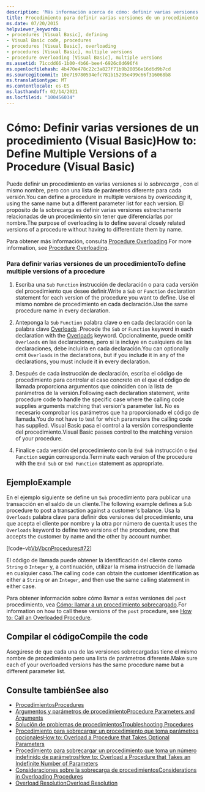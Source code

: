 ```yaml
---
description: 'Más información acerca de cómo: definir varias versiones de un procedimiento (Visual Basic)'
title: Procedimiento para definir varias versiones de un procedimiento
ms.date: 07/20/2015
helpviewer_keywords:
- procedures [Visual Basic], defining
- Visual Basic code, procedures
- procedures [Visual Basic], overloading
- procedures [Visual Basic], multiple versions
- procedure overloading [Visual Basic], multiple versions
ms.assetid: 71ccdd66-1b00-4b66-bee4-6926c0d696f4
ms.openlocfilehash: 4b470e478c22c3a827f71b9b28056e16d6d9b7cd
ms.sourcegitcommit: 10e719780594efc781b15295e499c66f316068b8
ms.translationtype: MT
ms.contentlocale: es-ES
ms.lasthandoff: 02/14/2021
ms.locfileid: "100456034"
---
```

# <a name="how-to-define-multiple-versions-of-a-procedure-visual-basic"></a><span data-ttu-id="29439-103">Cómo: Definir varias versiones de un procedimiento (Visual Basic)</span><span class="sxs-lookup"><span data-stu-id="29439-103">How to: Define Multiple Versions of a Procedure (Visual Basic)</span></span>

<span data-ttu-id="29439-104">Puede definir un procedimiento en varias versiones si lo *sobrecarga* , con el mismo nombre, pero con una lista de parámetros diferente para cada versión.</span><span class="sxs-lookup"><span data-stu-id="29439-104">You can define a procedure in multiple versions by *overloading* it, using the same name but a different parameter list for each version.</span></span> <span data-ttu-id="29439-105">El propósito de la sobrecarga es definir varias versiones estrechamente relacionadas de un procedimiento sin tener que diferenciarlas por nombre.</span><span class="sxs-lookup"><span data-stu-id="29439-105">The purpose of overloading is to define several closely related versions of a procedure without having to differentiate them by name.</span></span>  
  
 <span data-ttu-id="29439-106">Para obtener más información, consulta [Procedure Overloading](./procedure-overloading.md).</span><span class="sxs-lookup"><span data-stu-id="29439-106">For more information, see [Procedure Overloading](./procedure-overloading.md).</span></span>  
  
### <a name="to-define-multiple-versions-of-a-procedure"></a><span data-ttu-id="29439-107">Para definir varias versiones de un procedimiento</span><span class="sxs-lookup"><span data-stu-id="29439-107">To define multiple versions of a procedure</span></span>  
  
1. <span data-ttu-id="29439-108">Escriba una `Sub` `Function` instrucción de declaración o para cada versión del procedimiento que desee definir.</span><span class="sxs-lookup"><span data-stu-id="29439-108">Write a `Sub` or `Function` declaration statement for each version of the procedure you want to define.</span></span> <span data-ttu-id="29439-109">Use el mismo nombre de procedimiento en cada declaración.</span><span class="sxs-lookup"><span data-stu-id="29439-109">Use the same procedure name in every declaration.</span></span>  
  
2. <span data-ttu-id="29439-110">Anteponga la `Sub` `Function` palabra clave o en cada declaración con la palabra clave [Overloads](../../../language-reference/modifiers/overloads.md) .</span><span class="sxs-lookup"><span data-stu-id="29439-110">Precede the `Sub` or `Function` keyword in each declaration with the [Overloads](../../../language-reference/modifiers/overloads.md) keyword.</span></span> <span data-ttu-id="29439-111">Opcionalmente, puede omitir `Overloads` en las declaraciones, pero si la incluye en cualquiera de las declaraciones, debe incluirla en cada declaración.</span><span class="sxs-lookup"><span data-stu-id="29439-111">You can optionally omit `Overloads` in the declarations, but if you include it in any of the declarations, you must include it in every declaration.</span></span>  
  
3. <span data-ttu-id="29439-112">Después de cada instrucción de declaración, escriba el código de procedimiento para controlar el caso concreto en el que el código de llamada proporciona argumentos que coinciden con la lista de parámetros de la versión.</span><span class="sxs-lookup"><span data-stu-id="29439-112">Following each declaration statement, write procedure code to handle the specific case where the calling code supplies arguments matching that version's parameter list.</span></span> <span data-ttu-id="29439-113">No es necesario comprobar los parámetros que ha proporcionado el código de llamada.</span><span class="sxs-lookup"><span data-stu-id="29439-113">You do not have to test for which parameters the calling code has supplied.</span></span> <span data-ttu-id="29439-114">Visual Basic pasa el control a la versión correspondiente del procedimiento.</span><span class="sxs-lookup"><span data-stu-id="29439-114">Visual Basic passes control to the matching version of your procedure.</span></span>  
  
4. <span data-ttu-id="29439-115">Finalice cada versión del procedimiento con la `End Sub` instrucción o `End Function` según corresponda.</span><span class="sxs-lookup"><span data-stu-id="29439-115">Terminate each version of the procedure with the `End Sub` or `End Function` statement as appropriate.</span></span>  
  
## <a name="example"></a><span data-ttu-id="29439-116">Ejemplo</span><span class="sxs-lookup"><span data-stu-id="29439-116">Example</span></span>  

 <span data-ttu-id="29439-117">En el ejemplo siguiente se define un `Sub` procedimiento para publicar una transacción en el saldo de un cliente.</span><span class="sxs-lookup"><span data-stu-id="29439-117">The following example defines a `Sub` procedure to post a transaction against a customer's balance.</span></span> <span data-ttu-id="29439-118">Usa la `Overloads` palabra clave para definir dos versiones del procedimiento, una que acepta el cliente por nombre y la otra por número de cuenta.</span><span class="sxs-lookup"><span data-stu-id="29439-118">It uses the `Overloads` keyword to define two versions of the procedure, one that accepts the customer by name and the other by account number.</span></span>  
  
 [!code-vb[VbVbcnProcedures#72](~/samples/snippets/visualbasic/VS_Snippets_VBCSharp/VbVbcnProcedures/VB/Class1.vb#72)]  
  
 <span data-ttu-id="29439-119">El código de llamada puede obtener la identificación del cliente como `String` o `Integer` y, a continuación, utilizar la misma instrucción de llamada en cualquier caso.</span><span class="sxs-lookup"><span data-stu-id="29439-119">The calling code can obtain the customer identification as either a `String` or an `Integer`, and then use the same calling statement in either case.</span></span>  
  
 <span data-ttu-id="29439-120">Para obtener información sobre cómo llamar a estas versiones del `post` procedimiento, vea [Cómo: llamar a un procedimiento sobrecargado](./how-to-call-an-overloaded-procedure.md).</span><span class="sxs-lookup"><span data-stu-id="29439-120">For information on how to call these versions of the `post` procedure, see [How to: Call an Overloaded Procedure](./how-to-call-an-overloaded-procedure.md).</span></span>  
  
## <a name="compile-the-code"></a><span data-ttu-id="29439-121">Compilar el código</span><span class="sxs-lookup"><span data-stu-id="29439-121">Compile the code</span></span>  

 <span data-ttu-id="29439-122">Asegúrese de que cada una de las versiones sobrecargadas tiene el mismo nombre de procedimiento pero una lista de parámetros diferente.</span><span class="sxs-lookup"><span data-stu-id="29439-122">Make sure each of your overloaded versions has the same procedure name but a different parameter list.</span></span>  
  
## <a name="see-also"></a><span data-ttu-id="29439-123">Consulte también</span><span class="sxs-lookup"><span data-stu-id="29439-123">See also</span></span>

- [<span data-ttu-id="29439-124">Procedimientos</span><span class="sxs-lookup"><span data-stu-id="29439-124">Procedures</span></span>](./index.md)
- [<span data-ttu-id="29439-125">Argumentos y parámetros de procedimiento</span><span class="sxs-lookup"><span data-stu-id="29439-125">Procedure Parameters and Arguments</span></span>](./procedure-parameters-and-arguments.md)
- [<span data-ttu-id="29439-126">Solución de problemas de procedimientos</span><span class="sxs-lookup"><span data-stu-id="29439-126">Troubleshooting Procedures</span></span>](./troubleshooting-procedures.md)
- [<span data-ttu-id="29439-127">Procedimiento para sobrecargar un procedimiento que toma parámetros opcionales</span><span class="sxs-lookup"><span data-stu-id="29439-127">How to: Overload a Procedure that Takes Optional Parameters</span></span>](./how-to-overload-a-procedure-that-takes-optional-parameters.md)
- [<span data-ttu-id="29439-128">Procedimiento para sobrecargar un procedimiento que toma un número indefinido de parámetros</span><span class="sxs-lookup"><span data-stu-id="29439-128">How to: Overload a Procedure that Takes an Indefinite Number of Parameters</span></span>](./how-to-overload-a-procedure-that-takes-an-indefinite-number-of-parameters.md)
- [<span data-ttu-id="29439-129">Consideraciones sobre la sobrecarga de procedimientos</span><span class="sxs-lookup"><span data-stu-id="29439-129">Considerations in Overloading Procedures</span></span>](./considerations-in-overloading-procedures.md)
- [<span data-ttu-id="29439-130">Overload Resolution</span><span class="sxs-lookup"><span data-stu-id="29439-130">Overload Resolution</span></span>](./overload-resolution.md)
